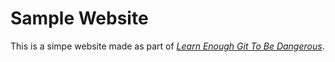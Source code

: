 # Sample Website

This is a simpe website made as part of [*Learn Enough Git To Be Dangerous*](https://www.learnenough.com/course/learn_enough_git).